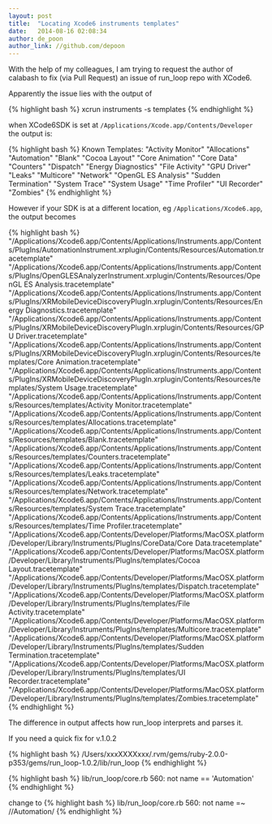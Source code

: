 ```yaml
---
layout: post
title:  "Locating Xcode6 instruments templates"
date:   2014-08-16 02:08:34
author: de_poon
author_link: //github.com/depoon
---
```


With the help of my colleagues, I am trying to request the author of calabash to fix (via Pull Request) an issue of run_loop repo with XCode6.

Apparently the issue lies with the output of

{% highlight bash %}
xcrun instruments -s templates
{% endhighlight %}

when XCode6SDK is set at `/Applications/Xcode.app/Contents/Developer` the output is:

{% highlight bash %}
Known Templates:
"Activity Monitor"
"Allocations"
"Automation"
"Blank"
"Cocoa Layout"
"Core Animation"
"Core Data"
"Counters"
"Dispatch"
"Energy Diagnostics"
"File Activity"
"GPU Driver"
"Leaks"
"Multicore"
"Network"
"OpenGL ES Analysis"
"Sudden Termination"
"System Trace"
"System Usage"
"Time Profiler"
"UI Recorder"
"Zombies"
{% endhighlight %}

However if your SDK is at a different location, eg `/Applications/Xcode6.app`, the output becomes

{% highlight bash %}
"/Applications/Xcode6.app/Contents/Applications/Instruments.app/Contents/PlugIns/AutomationInstrument.xrplugin/Contents/Resources/Automation.tracetemplate"
"/Applications/Xcode6.app/Contents/Applications/Instruments.app/Contents/PlugIns/OpenGLESAnalyzerInstrument.xrplugin/Contents/Resources/OpenGL ES Analysis.tracetemplate"
"/Applications/Xcode6.app/Contents/Applications/Instruments.app/Contents/PlugIns/XRMobileDeviceDiscoveryPlugIn.xrplugin/Contents/Resources/Energy Diagnostics.tracetemplate"
"/Applications/Xcode6.app/Contents/Applications/Instruments.app/Contents/PlugIns/XRMobileDeviceDiscoveryPlugIn.xrplugin/Contents/Resources/GPU Driver.tracetemplate"
"/Applications/Xcode6.app/Contents/Applications/Instruments.app/Contents/PlugIns/XRMobileDeviceDiscoveryPlugIn.xrplugin/Contents/Resources/templates/Core Animation.tracetemplate"
"/Applications/Xcode6.app/Contents/Applications/Instruments.app/Contents/PlugIns/XRMobileDeviceDiscoveryPlugIn.xrplugin/Contents/Resources/templates/System Usage.tracetemplate"
"/Applications/Xcode6.app/Contents/Applications/Instruments.app/Contents/Resources/templates/Activity Monitor.tracetemplate"
"/Applications/Xcode6.app/Contents/Applications/Instruments.app/Contents/Resources/templates/Allocations.tracetemplate"
"/Applications/Xcode6.app/Contents/Applications/Instruments.app/Contents/Resources/templates/Blank.tracetemplate"
"/Applications/Xcode6.app/Contents/Applications/Instruments.app/Contents/Resources/templates/Counters.tracetemplate"
"/Applications/Xcode6.app/Contents/Applications/Instruments.app/Contents/Resources/templates/Leaks.tracetemplate"
"/Applications/Xcode6.app/Contents/Applications/Instruments.app/Contents/Resources/templates/Network.tracetemplate"
"/Applications/Xcode6.app/Contents/Applications/Instruments.app/Contents/Resources/templates/System Trace.tracetemplate"
"/Applications/Xcode6.app/Contents/Applications/Instruments.app/Contents/Resources/templates/Time Profiler.tracetemplate"
"/Applications/Xcode6.app/Contents/Developer/Platforms/MacOSX.platform/Developer/Library/Instruments/PlugIns/CoreData/Core Data.tracetemplate"
"/Applications/Xcode6.app/Contents/Developer/Platforms/MacOSX.platform/Developer/Library/Instruments/PlugIns/templates/Cocoa Layout.tracetemplate"
"/Applications/Xcode6.app/Contents/Developer/Platforms/MacOSX.platform/Developer/Library/Instruments/PlugIns/templates/Dispatch.tracetemplate"
"/Applications/Xcode6.app/Contents/Developer/Platforms/MacOSX.platform/Developer/Library/Instruments/PlugIns/templates/File Activity.tracetemplate"
"/Applications/Xcode6.app/Contents/Developer/Platforms/MacOSX.platform/Developer/Library/Instruments/PlugIns/templates/Multicore.tracetemplate"
"/Applications/Xcode6.app/Contents/Developer/Platforms/MacOSX.platform/Developer/Library/Instruments/PlugIns/templates/Sudden Termination.tracetemplate"
"/Applications/Xcode6.app/Contents/Developer/Platforms/MacOSX.platform/Developer/Library/Instruments/PlugIns/templates/UI Recorder.tracetemplate"
"/Applications/Xcode6.app/Contents/Developer/Platforms/MacOSX.platform/Developer/Library/Instruments/PlugIns/templates/Zombies.tracetemplate"
{% endhighlight %}

The difference in output affects how run_loop interprets and parses it.

If you need a quick fix for v.1.0.2

{% highlight bash %}
/Users/xxxXXXXxxx/.rvm/gems/ruby-2.0.0-p353/gems/run_loop-1.0.2/lib/run_loop
{% endhighlight %}

{% highlight bash %}
lib/run_loop/core.rb 560: not name == 'Automation'
{% endhighlight %}

change to
{% highlight bash %}
lib/run_loop/core.rb 560: not name =~ /\/Automation/
{% endhighlight %}